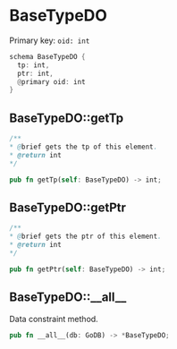 # BaseTypeDO

Primary key: `oid: int`

```rust
schema BaseTypeDO {
  tp: int,
  ptr: int,
  @primary oid: int
}
```
## BaseTypeDO::getTp

```java
/**
* @brief gets the tp of this element.
* @return int
*/
```
```rust
pub fn getTp(self: BaseTypeDO) -> int;
```
## BaseTypeDO::getPtr

```java
/**
* @brief gets the ptr of this element.
* @return int
*/
```
```rust
pub fn getPtr(self: BaseTypeDO) -> int;
```
## BaseTypeDO::\_\_all\_\_

Data constraint method.

```rust
pub fn __all__(db: GoDB) -> *BaseTypeDO;
```
